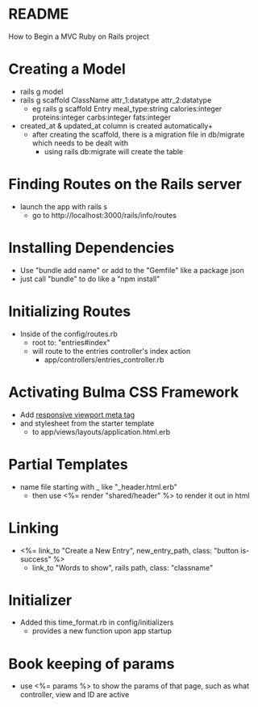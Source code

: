 # README
How to Begin a MVC Ruby on Rails project

# Creating a Model
- rails g model
- rails g scaffold ClassName attr_1:datatype attr_2:datatype
  - eg rails g scaffold Entry meal_type:string calories:integer proteins:integer carbs:integer fats:integer
- created_at & updated_at column is created automatically+
  - after creating the scaffold, there is a migration file in db/migrate which needs to be dealt with
    - using rails db:migrate will create the table

# Finding Routes on the Rails server
- launch the app with rails s
  - go to http://localhost:3000/rails/info/routes

# Installing Dependencies
- Use "bundle add name" or add to the "Gemfile" like a package json
- just call "bundle" to do like a "npm install"

# Initializing Routes
- Inside of the config/routes.rb
  - root to: "entries#index" 
  - will route to the entries controller's index action
    - app/controllers/entries_controller.rb

# Activating Bulma CSS Framework
- Add [responsive viewport meta tag](https://bulma.io/documentation/overview/start/)
- and stylesheet from the starter template
  - to app/views/layouts/application.html.erb

# Partial Templates
- name file starting with _ like "_header.html.erb"
  - then use <%= render "shared/header" %> to render it out in html

# Linking
- <%= link_to "Create a New Entry", new_entry_path, class: "button is-success" %>
  - link_to "Words to show", rails path, class: "classname"

# Initializer
- Added this time_format.rb in config/initializers
  - provides a new function upon app startup

# Book keeping of params
- use <%= params %> to show the params of that page, such as what controller, view and ID are active
